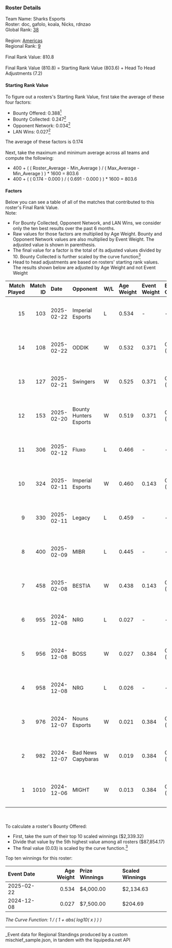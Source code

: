 ### Roster Details<br />
Team Name: Sharks Esports<br />
Roster: doc, gafolo, koala, Nicks, rdnzao<br />
Global Rank: [38](../../standings_global_2025_06_02.md)<br />
<br />
Region: [Americas]( ../../standings_americas_2025_06_02.md)<br />
Regional Rank: [9]( ../../standings_americas_2025_06_02.md)<br />
<br />
Final Rank Value:  810.8<br />
<br />
Final Rank Value (810.8) = Starting Rank Value (803.6) + Head To Head Adjustments (7.2)<br />

#### Starting Rank Value<br />
To figure out a rosters's Starting Rank Value, first take the average of these four factors:<br />
- Bounty Offered: 0.388[<sup>1</sup>](#table2)
- Bounty Collected: 0.247[<sup>2</sup>](#table1)
- Opponent Network: 0.034[<sup>2</sup>](#table1)
- LAN Wins: 0.027[<sup>2</sup>](#table1)

The average of these factors is 0.174<br />
<br />
Next, take the maximum and minimum average across all teams and compute the following:<br />
- 400 + ( ( Roster_Average - Min_Average ) / ( Max_Average - Min_Average ) ) * 1600 = 803.6
- 400 + ( ( 0.174 - 0.000 ) / ( 0.691 - 0.000 ) ) * 1600 = 803.6


#### Factors<br />
Below you can see a table of all of the matches that contributed to this roster's Final Rank Value.<br />
Note:<br />

- For Bounty Collected, Opponent Network, and LAN Wins, we consider only the ten best results over the past 6 months.
- Raw values for those factors are multiplied by Age Weight. Bounty and Opponent Network values are also multiplied by Event Weight. The adjusted value is shown in parenthesis.
- The final value for a factor is the total of its adjusted values divided by 10. Bounty Collected is further scaled by the curve function[<sup>3</sup>](#curveFunction)
- Head to head adjustments are based on rosters' starting rank values. The results shown below are adjusted by Age Weight and not Event Weight
<span id="table1"></span><br />


| Match Played | Match ID | Date       | Opponent               | W/L | Age Weight | Event Weight | Bounty Collected | Opponent Network | LAN Wins  | H2H Adj. | Roster                            |
| -: | -: | :- | :- | :- | :- | :- | :- | :- | :- | -: | :- |
|           15 |      103 | 2025-02-22 | Imperial Esports       | L   | 0.534      | -            | -                | -                | -         |    -6.62 | doc, gafolo, koala, Nicks, rdnzao |
|           14 |      108 | 2025-02-22 | ODDIK                  | W   | 0.532      | 0.371        | 0.009 (0.002)    | 0.591 (0.117)    | 0 (0.000) |     6.66 | doc, gafolo, koala, Nicks, rdnzao |
|           13 |      127 | 2025-02-21 | Swingers               | W   | 0.525      | 0.371        | 0.005 (0.001)    | 0.352 (0.068)    | 0 (0.000) |     6.35 | doc, gafolo, koala, Nicks, rdnzao |
|           12 |      153 | 2025-02-20 | Bounty Hunters Esports | W   | 0.519      | 0.371        | 0.000 (0.000)    | 0.335 (0.064)    | 0 (0.000) |     3.25 | doc, gafolo, koala, Nicks, rdnzao |
|           11 |      306 | 2025-02-12 | Fluxo                  | L   | 0.466      | -            | -                | -                | -         |    -8.65 | doc, gafolo, koala, Nicks, rdnzao |
|           10 |      324 | 2025-02-11 | Imperial Esports       | W   | 0.460      | 0.143        | 0.061 (0.004)    | 0.844 (0.056)    | 0 (0.000) |     8.89 | doc, gafolo, koala, Nicks, rdnzao |
|            9 |      330 | 2025-02-11 | Legacy                 | L   | 0.459      | -            | -                | -                | -         |    -7.26 | doc, gafolo, koala, Nicks, rdnzao |
|            8 |      400 | 2025-02-09 | MIBR                   | L   | 0.445      | -            | -                | -                | -         |    -1.71 | doc, gafolo, koala, Nicks, rdnzao |
|            7 |      458 | 2025-02-08 | BESTIA                 | W   | 0.438      | 0.143        | 0.037 (0.002)    | 0.451 (0.028)    | 0 (0.000) |     6.81 | doc, gafolo, koala, Nicks, rdnzao |
|            6 |      955 | 2024-12-08 | NRG                    | L   | 0.027      | -            | -                | -                | -         |    -0.53 | doc, gafolo, hoax, koala, rdnzao  |
|            5 |      956 | 2024-12-08 | BOSS                   | W   | 0.027      | 0.384        | 0.001 (0.000)    | 0.267 (0.003)    | 1 (0.027) |     0.25 | doc, gafolo, hoax, koala, rdnzao  |
|            4 |      958 | 2024-12-08 | NRG                    | L   | 0.026      | -            | -                | -                | -         |    -0.51 | doc, gafolo, hoax, koala, rdnzao  |
|            3 |      976 | 2024-12-07 | Nouns Esports          | W   | 0.021      | 0.384        | 0.000 (0.000)    | 0.259 (0.002)    | 1 (0.021) |     0.10 | doc, gafolo, hoax, koala, rdnzao  |
|            2 |      982 | 2024-12-07 | Bad News Capybaras     | W   | 0.019      | 0.384        | 0.000 (0.000)    | 0.023 (0.000)    | 1 (0.019) |     0.09 | doc, gafolo, hoax, koala, rdnzao  |
|            1 |     1010 | 2024-12-06 | MIGHT                  | W   | 0.013      | 0.384        | 0.000 (0.000)    | 0.253 (0.001)    | 1 (0.013) |     0.07 | doc, gafolo, hoax, koala, rdnzao  |

<br />
<span id="table2"></span><br />
To calculate a roster's Bounty Offered:<br />

- First, take the sum of their top 10 scaled winnings ($2,339.32)
- Divide that value by the 5th highest value among all rosters ($87,854.17)
- The final value (0.03) is scaled by the curve function.[<sup>3</sup>](#curveFunction)

Top ten winnings for this roster:<br />

| Event Date | Age Weight | Prize Winnings | Scaled Winnings |
| :- | -: | :- | :- |
| 2025-02-22 |      0.534 | $4,000.00      | $2,134.63       |
| 2024-12-08 |      0.027 | $7,500.00      | $204.69         |


<span id="curveFunction"></span>_The Curve Function: 1 / ( 1 + abs( log10( x ) ) )_<br />

---
_Event data for Regional Standings produced by a custom mischief_sample.json, in tandem with the liquipedia.net API<br />
